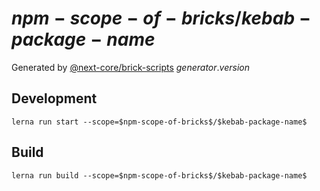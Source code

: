 # $npm-scope-of-bricks$/$kebab-package-name$

Generated by [@next-core/brick-scripts] $generator.version$

## Development

`lerna run start --scope=$npm-scope-of-bricks$/$kebab-package-name$`

## Build

`lerna run build --scope=$npm-scope-of-bricks$/$kebab-package-name$`

[@next-core/brick-scripts]: $repo-org-url$/next-core/tree/master/packages/brick-scripts
